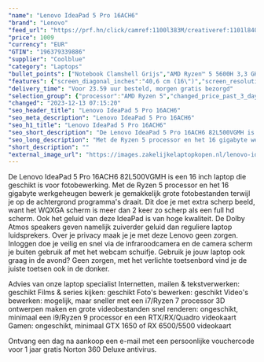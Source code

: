 ```yaml
---
"name": "Lenovo IdeaPad 5 Pro 16ACH6"
"brand": "Lenovo"
"feed_url": "https://prf.hn/click/camref:1100l383M/creativeref:1101l84031/destination:https%3A%2F%2Fwww.coolblue.nl%2Fproduct%2F908016"
"price": 1009
"currency": "EUR"
"GTIN": "196379339886"
"supplier": "Coolblue"
"category": "Laptops"
"bullet_points": ["Notebook Clamshell Grijs","AMD Ryzen™ 5 5600H 3,3 GHz","40,6 cm (16\") WQXGA 2560 x 1600 Pixels IPS LED backlight 16:10","16 GB DDR4-SDRAM 3200 MHz","512 GB SSD","AMD Radeon Graphics","Wi-Fi 6 (802.11ax) Bluetooth 5.1","Lithium-Polymeer (LiPo) 75 Wh 13 uur 95 W","Windows 11 Home 64-bit"]
"features": {"screen_diagonal_inches":"40,6 cm (16\")","screen_resolution":"2560 x 1600 Pixels","processor_family":"AMD Ryzen™ 5","memory_size":"16 GB","memory_type":"DDR4-SDRAM","total_storage_space":"512 GB","operating_system":"Windows 11 Home","battery_capacity":"75 Wh","width":"356 mm","depth":"251 mm","weight":"1,9 kg"}
"delivery_time": "Voor 23.59 uur besteld, morgen gratis bezorgd"
"selection_group": {"processor":"AMD Ryzen 5","changed_price_past_3_days":false,"product_family":"IdeaPad"}
"changed": "2023-12-13 07:15:20"
"seo_header_title": "Lenovo IdeaPad 5 Pro 16ACH6"
"seo_meta_description": "Lenovo IdeaPad 5 Pro 16ACH6"
"seo_h1_title": "Lenovo IdeaPad 5 Pro 16ACH6"
"seo_short_description": "De Lenovo IdeaPad 5 Pro 16ACH6 82L500VGMH is een 16 inch laptop die geschikt is voor fotobewerking."
"seo_long_description": "Met de Ryzen 5 processor en het 16 gigabyte werkgeheugen bewerk je gemakkelijk grote fotobestanden terwijl je op de achtergrond programma's draait. Dit doe je met extra scherp beeld, want het WQXGA scherm is meer dan 2 keer zo scherp als een full hd scherm. Ook het geluid van deze IdeaPad is van hoge kwaliteit. De Dolby Atmos speakers geven namelijk zuiverder geluid dan reguliere laptop luidsprekers. Over je privacy maak je je met deze Lenovo geen zorgen. Inloggen doe je veilig en snel via de infraroodcamera en de camera scherm je buiten gebruik af met het webcam schuifje. Gebruik je jouw laptop ook graag in de avond? Geen zorgen, met het verlichte toetsenbord vind je de juiste toetsen ook in de donker. \r\n\r\nAdvies van onze laptop specialist\r\nInternetten, mailen & tekstverwerken: geschikt\r\nFilms & series kijken: geschikt\r\nFoto's bewerken: geschikt\r\nVideo's bewerken: mogelijk, maar sneller met een i7/Ryzen 7 processor\r\n3D ontwerpen maken en grote videobestanden snel renderen: ongeschikt, minimaal een i9/Ryzen 9 processor en een RTX/RX/Quadro videokaart\r\nGamen: ongeschikt, minimaal GTX 1650 of RX 6500/5500 videokaart\r\n \r\nOntvang een dag na aankoop een e-mail met een persoonlijke vouchercode voor 1 jaar gratis Norton 360 Deluxe antivirus."
"short_description": ""
"external_image_url": "https://images.zakelijkelaptopkopen.nl/lenovo-ideapad-5-pro-16ach6.webp"
---
```


De Lenovo IdeaPad 5 Pro 16ACH6 82L500VGMH is een 16 inch laptop die geschikt is voor fotobewerking. Met de Ryzen 5 processor en het 16 gigabyte werkgeheugen bewerk je gemakkelijk grote fotobestanden terwijl je op de achtergrond programma's draait. Dit doe je met extra scherp beeld, want het WQXGA scherm is meer dan 2 keer zo scherp als een full hd scherm. Ook het geluid van deze IdeaPad is van hoge kwaliteit. De Dolby Atmos speakers geven namelijk zuiverder geluid dan reguliere laptop luidsprekers. Over je privacy maak je je met deze Lenovo geen zorgen. Inloggen doe je veilig en snel via de infraroodcamera en de camera scherm je buiten gebruik af met het webcam schuifje. Gebruik je jouw laptop ook graag in de avond? Geen zorgen, met het verlichte toetsenbord vind je de juiste toetsen ook in de donker.

Advies van onze laptop specialist
Internetten, mailen & tekstverwerken: geschikt
Films & series kijken: geschikt
Foto's bewerken: geschikt
Video's bewerken: mogelijk, maar sneller met een i7/Ryzen 7 processor
3D ontwerpen maken en grote videobestanden snel renderen: ongeschikt, minimaal een i9/Ryzen 9 processor en een RTX/RX/Quadro videokaart
Gamen: ongeschikt, minimaal GTX 1650 of RX 6500/5500 videokaart
 
Ontvang een dag na aankoop een e-mail met een persoonlijke vouchercode voor 1 jaar gratis Norton 360 Deluxe antivirus.
